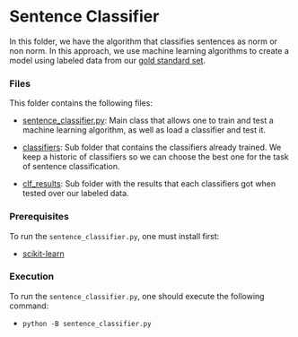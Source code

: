 # Sentence Classifier

In this folder, we have the algorithm that classifies sentences as norm or non norm.
In this approach, we use machine learning algorithms to create a model using labeled data from our [gold standard set](../data/dataset/contract_sent_dataset.csv).

### Files

This folder contains the following files:

- [sentence_classifier.py](sentence_classifier.py): Main class that allows one to train and test a machine learning algorithm, as well as load a classifier and test it.

- [classifiers](classifiers/): Sub folder that contains the classifiers already trained. We keep a historic of classifiers so we can choose the best one for the task of sentence classification.

- [clf_results](clf_results/): Sub folder with the results that each classifiers got when tested over our labeled data.

### Prerequisites

To run the ```sentence_classifier.py```, one must install first:

- [scikit-learn](http://scikit-learn.org/stable/install.html)

### Execution

To run the ```sentence_classifier.py```, one should execute the following command:

- ```python -B sentence_classifier.py```